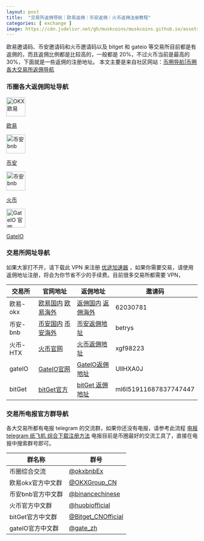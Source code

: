 ```yaml
---
layout: post
title:  "交易所返佣导航｜欧易返佣｜币安返佣｜火币返佣注册教程"
categories: [ exchange ]
image: https://cdn.jsdelivr.net/gh/muskcoins/muskcoins.github.io/assets/images/fanyong-coins-index.webp
---
```

欧易邀请码、币安邀请码和火币邀请码以及 bitget 和 gateio 等交易所目前都是有返佣的，而且返佣比例都是比较高的，一般都是 20%，不过火币当前是最高的 30%，下面就是一些返佣的注册地址。
本文主要是来自社区网站：[币圈导航|币圈各大交易所返佣导航](https://tggsearch.github.io/docs/coins-index.html)

### 币圈各大返佣网址导航
<div class='icon-block-body-four'>
  <div class='icon-block-item'>
    <a href="/302.html?target=https://www.okx.com/join/62030781" target="_blank">
        <img src="https://cdn.jsdelivr.net/gh/tggsearch/tggSearch.github.io/assets/img/okx.png" alt="OKX 欧易" height=50px>
        <p>欧易</p>
    </a>
  </div>
   <div class='icon-block-item'>
    <a href="/302.html?target=https://accounts.binance.com/register?ref=betrys" target="_blank">
        <img src="https://cdn.jsdelivr.net/gh/tggsearch/tggSearch.github.io/assets/img/bnb.webp" alt="币安  bnb" height=50px>
        <p>币安</p>
    </a>
  </div>
     <div class='icon-block-item'>
    <a href="/302.html?target=https://www.htx.co.si/invite/zh-cn/1g?invite_code=xgf98223" target="_blank">
        <img src="https://cdn.jsdelivr.net/gh/tggsearch/tggSearch.github.io/assets/img/huobi.webp" alt="币安  bnb" height=50px>
        <p>火币</p>
    </a>
  </div>
   <div class='icon-block-item'>
    <a href="/302.html?target=https://www.gate.io/signup/UllHXA0J/ab10?ref_type=103" target="_blank">
        <img src="https://cdn.jsdelivr.net/gh/tggsearch/tggSearch.github.io/assets/img/gateio.png" alt="GateIO 官网" height=50px>
        <p>GateIO</p>
    </a>
  </div>
</div>

### 交易所网址导航
 
如果大家打不开，请下载此 VPN 来注册 [优途加速器](/302.html?target=http://www.youtujsq1.net/share.html?pid=2254819) ，如果你需要交易，请使用返佣地址注册，将会为你节省不少的手续费。目前很多交易所都需要 VPN，

|  交易所   | 官网地址  | 返佣地址  | 邀请码 |
|  ----  | ----  | ----  | ----  |
| 欧易-okx  | [欧易国内](/302.html?target=https://www.ouyizh.blue/62030781)  [欧易海外](/302.html?target=https://www.okx.com/join/62030781) | [返佣国内](/302.html?target=https://www.ouyizh.blue/62030781) [返佣海外](/302.html?target=https://www.okx.com/join/62030781)  | 62030781 |
| 币安-bnb | [币安国内](/302.html?target=https://www.suitechsui.us/join?ref=betrys) [币安海外](/302.html?target=https://accounts.binance.com/register?ref=betrys) | [币安返佣地址](/302.html?target=https://accounts.binance.com/register?ref=betrys)  | betrys |
| 火币-HTX | [火币官网](/302.html?target=https://www.htx.co.si/invite/zh-cn/1g?invite_code=xgf98223) | [火币返佣地址](/302.html?target=https://www.htx.co.si/invite/zh-cn/1g?invite_code=xgf98223)  | xgf98223 |
| gateIO | [GateIO官网](/302.html?target=https://www.gate.io/signup/UllHXA0J/ab10?ref_type=103) | [GateIO返佣地址](/302.html?target=https://www.gate.io/signup/UllHXA0J/ab10?ref_type=103)  | UllHXA0J |
| bitGet | [bitGet官方](/302.html?target=https://partner.bitget.com/bg/ml6l51911687837747447) | [bitGet 返佣地址](/302.html?target=https://partner.bitget.com/bg/ml6l51911687837747447)  | ml6l51911687837747447 |

### 交易所电报官方群导航

各大交易所都有电报 telegram 的交流群，如果你还没有电报，请参考此流程 [电报 telegram 纸飞机 综合下载注册方法](/302.html?target=https://tggsearch.github.io/docs/register.html) 电报目前是币圈最好的交流工具了，直接在电报中搜索群号即可。

|  群名称   | 群号 |
|  ----  | ----  |
| 币圈综合交流 | [@okxbnbEx](/302.html?target=https://t.me/okxbnbEx) |
| 欧易okx官方中文群 | [@OKXGroup_CN](/302.html?target=https://t.me/OKXGroup_CN) |
| 币安bnb官方中文群 | [@binancechinese](/302.html?target=https://t.me/binancechinese) |
| 火币官方中文群 | [@huobiofficial](/302.html?target=https://t.me/huobiofficial) |
| bitGet官方中文群 | [@Bitget_CNOfficial](/302.html?target=https://t.me/Bitget_CNOfficial) |
| gateIO官方中文群 | [@gate_zh](/302.html?target=https://t.me/gate_zh) |
